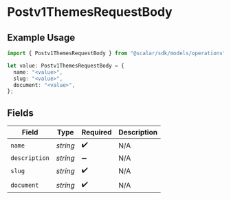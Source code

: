 # Postv1ThemesRequestBody

## Example Usage

```typescript
import { Postv1ThemesRequestBody } from "@scalar/sdk/models/operations";

let value: Postv1ThemesRequestBody = {
  name: "<value>",
  slug: "<value>",
  document: "<value>",
};
```

## Fields

| Field              | Type               | Required           | Description        |
| ------------------ | ------------------ | ------------------ | ------------------ |
| `name`             | *string*           | :heavy_check_mark: | N/A                |
| `description`      | *string*           | :heavy_minus_sign: | N/A                |
| `slug`             | *string*           | :heavy_check_mark: | N/A                |
| `document`         | *string*           | :heavy_check_mark: | N/A                |